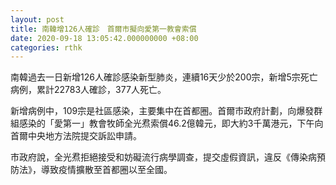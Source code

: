 ```yaml
---
layout: post
title: 南韓增126人確診　首爾市擬向愛第一教會索償
date: 2020-09-18 13:05:42.000000000 +08:00
categories: rthk
---
```


南韓過去一日新增126人確診感染新型肺炎，連續16天少於200宗，新增5宗死亡病例，累計22783人確診，377人死亡。

新增病例中，109宗是社區感染，主要集中在首都圈。首爾市政府計劃，向爆發群組感染的「愛第一」教會牧師全光焄索償46.2億韓元，即大約3千萬港元，下午向首爾中央地方法院提交訴訟申請。

市政府說，全光焄拒絕接受和妨礙流行病學調查，提交虛假資訊，違反《傳染病預防法》，導致疫情擴散至首都圈以至全國。
